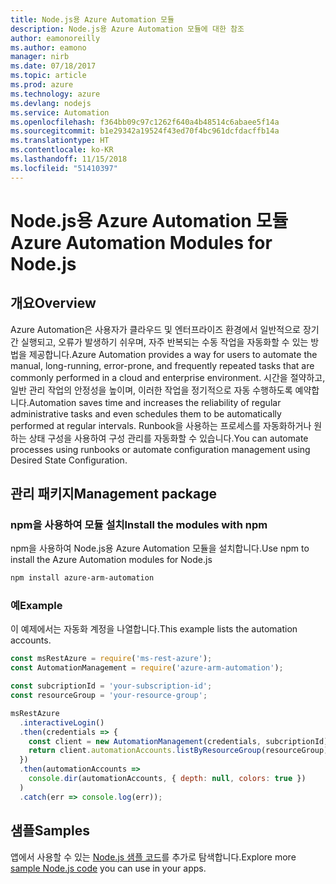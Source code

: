 ```yaml
---
title: Node.js용 Azure Automation 모듈
description: Node.js용 Azure Automation 모듈에 대한 참조
author: eamonoreilly
ms.author: eamono
manager: nirb
ms.date: 07/18/2017
ms.topic: article
ms.prod: azure
ms.technology: azure
ms.devlang: nodejs
ms.service: Automation
ms.openlocfilehash: f364bb09c97c1262f640a4b48514c6abaee5f14a
ms.sourcegitcommit: b1e29342a19524f43ed70f4bc961dcfdacffb14a
ms.translationtype: HT
ms.contentlocale: ko-KR
ms.lasthandoff: 11/15/2018
ms.locfileid: "51410397"
---
```

# <a name="azure-automation-modules-for-nodejs"></a><span data-ttu-id="27779-103">Node.js용 Azure Automation 모듈</span><span class="sxs-lookup"><span data-stu-id="27779-103">Azure Automation Modules for Node.js</span></span>

## <a name="overview"></a><span data-ttu-id="27779-104">개요</span><span class="sxs-lookup"><span data-stu-id="27779-104">Overview</span></span>

<span data-ttu-id="27779-105">Azure Automation은 사용자가 클라우드 및 엔터프라이즈 환경에서 일반적으로 장기간 실행되고, 오류가 발생하기 쉬우며, 자주 반복되는 수동 작업을 자동화할 수 있는 방법을 제공합니다.</span><span class="sxs-lookup"><span data-stu-id="27779-105">Azure Automation provides a way for users to automate the manual, long-running, error-prone, and frequently repeated tasks that are commonly performed in a cloud and enterprise environment.</span></span> <span data-ttu-id="27779-106">시간을 절약하고, 일반 관리 작업의 안정성을 높이며, 이러한 작업을 정기적으로 자동 수행하도록 예약합니다.</span><span class="sxs-lookup"><span data-stu-id="27779-106">Automation saves time and increases the reliability of regular administrative tasks and even schedules them to be automatically performed at regular intervals.</span></span> <span data-ttu-id="27779-107">Runbook을 사용하는 프로세스를 자동화하거나 원하는 상태 구성을 사용하여 구성 관리를 자동화할 수 있습니다.</span><span class="sxs-lookup"><span data-stu-id="27779-107">You can automate processes using runbooks or automate configuration management using Desired State Configuration.</span></span>

## <a name="management-package"></a><span data-ttu-id="27779-108">관리 패키지</span><span class="sxs-lookup"><span data-stu-id="27779-108">Management package</span></span>

### <a name="install-the-modules-with-npm"></a><span data-ttu-id="27779-109">npm을 사용하여 모듈 설치</span><span class="sxs-lookup"><span data-stu-id="27779-109">Install the modules with npm</span></span>

<span data-ttu-id="27779-110">npm을 사용하여 Node.js용 Azure Automation 모듈을 설치합니다.</span><span class="sxs-lookup"><span data-stu-id="27779-110">Use npm to install the Azure Automation modules for Node.js</span></span>

```bash
npm install azure-arm-automation
```

### <a name="example"></a><span data-ttu-id="27779-111">예</span><span class="sxs-lookup"><span data-stu-id="27779-111">Example</span></span>

<span data-ttu-id="27779-112">이 예제에서는 자동화 계정을 나열합니다.</span><span class="sxs-lookup"><span data-stu-id="27779-112">This example lists the automation accounts.</span></span>

```javascript
const msRestAzure = require('ms-rest-azure');
const AutomationManagement = require('azure-arm-automation');

const subcriptionId = 'your-subscription-id';
const resourceGroup = 'your-resource-group';

msRestAzure
  .interactiveLogin()
  .then(credentials => {
    const client = new AutomationManagement(credentials, subcriptionId);
    return client.automationAccounts.listByResourceGroup(resourceGroup);
  })
  .then(automationAccounts =>
    console.dir(automationAccounts, { depth: null, colors: true })
  )
  .catch(err => console.log(err));
```

## <a name="samples"></a><span data-ttu-id="27779-113">샘플</span><span class="sxs-lookup"><span data-stu-id="27779-113">Samples</span></span>

<span data-ttu-id="27779-114">앱에서 사용할 수 있는 [Node.js 샘플 코드](https://azure.microsoft.com/resources/samples/?platform=nodejs)를 추가로 탐색합니다.</span><span class="sxs-lookup"><span data-stu-id="27779-114">Explore more [sample Node.js code](https://azure.microsoft.com/resources/samples/?platform=nodejs) you can use in your apps.</span></span>

